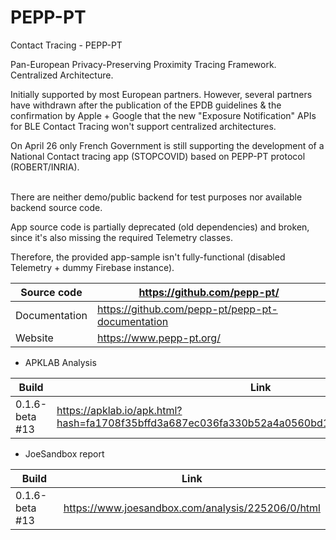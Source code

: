 # PEPP-PT
Contact Tracing - PEPP-PT

Pan-European Privacy-Preserving Proximity Tracing Framework. Centralized Architecture.

Initially supported by most European partners. However, several partners have withdrawn after the publication of the EPDB guidelines & the confirmation by Apple + Google that the new "Exposure Notification" APIs for BLE Contact Tracing won't support centralized architectures.

On April 26 only French Government is still supporting the development of a National Contact tracing app (STOPCOVID) based on PEPP-PT protocol (ROBERT/INRIA).

\
There are neither demo/public backend for test purposes nor available backend source code.

App source code is partially deprecated (old dependencies) and broken, since it's also missing the required Telemetry classes. 

Therefore, the provided app-sample isn't fully-functional (disabled Telemetry + dummy Firebase instance).


Source code | https://github.com/pepp-pt/
------------|----------------------------
Documentation | https://github.com/pepp-pt/pepp-pt-documentation
Website | https://www.pepp-pt.org/

- APKLAB Analysis

Build | Link
------|-----
0.1.6-beta #13 | https://apklab.io/apk.html?hash=fa1708f35bffd3a687ec036fa330b52a4a0560bd15063fed5aaf60cab2460ddf

- JoeSandbox report

Build | Link
------|-----
0.1.6-beta #13 | https://www.joesandbox.com/analysis/225206/0/html



